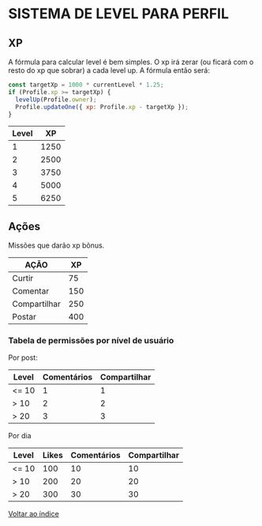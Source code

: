# SISTEMA DE LEVEL PARA PERFIL

## XP

A fórmula para calcular level é bem simples. O xp irá zerar (ou ficará com o resto do xp que sobrar) a cada level up. A fórmula então será:

```javascript
const targetXp = 1000 * currentLevel * 1.25;
if (Profile.xp >= targetXp) {
  levelUp(Profile.owner);
  Profile.updateOne({ xp: Profile.xp - targetXp });
}
```

|Level|XP  |
|-    |----|
|1    |1250|
|2    |2500|
|3    |3750|
|4    |5000|
|5    |6250|

## Ações

Missões que darão xp bônus.

|AÇÃO        |XP |
|------------|---|
|Curtir      |75 |
|Comentar    |150|
|Compartilhar|250|
|Postar      |400|

### Tabela de permissões por nível de usuário

Por post:

|Level|Comentários|Compartilhar|
|-----|-----------|------------|
|<= 10|1          |1           |
|> 10 |2          |2           |
|> 20 |3          |3           |

Por dia

|Level|Likes|Comentários|Compartilhar|
|-----|-----|-----------|------------|
|<= 10|100  |10         |10          |
|> 10 |200  |20         |20          |
|> 20 |300  |30         |30          |

[Voltar ao índice](../README.md)
